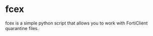 fcex
====

fcex is a simple python script that allows you to work with FortiClient quarantine files. 
